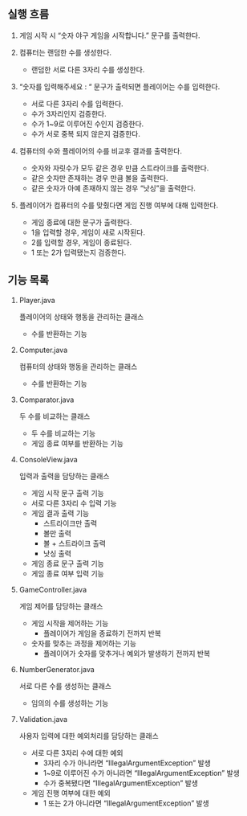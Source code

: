 ## 실행 흐름

1. 게임 시작 시 “숫자 야구 게임을 시작합니다.” 문구를 출력한다.


2. 컴퓨터는 랜덤한 수를 생성한다.
   - 랜덤한 서로 다른 3자리 수를 생성한다.


3. “숫자를 입력해주세요 : “ 문구가 출력되면 플레이어는 수를 입력한다.
   - 서로 다른 3자리 수를 입력한다.
   - 수가 3자리인지 검증한다.
   - 수가 1~9로 이루어진 수인지 검증한다.
   - 수가 서로 중복 되지 않은지 검증한다.

4. 컴퓨터의 수와 플레이어의 수를 비교후 결과를 출력한다.
   - 숫자와 자릿수가 모두 같은 경우 만큼 스트라이크를 출력한다.
   - 같은 숫자만 존재하는 경우 만큼 볼을 출력한다.
   - 같은 숫자가 아예 존재하지 않는 경우 “낫싱”을 출력한다.


5. 플레이어가 컴퓨터의 수를 맞췄다면 게임 진행 여부에 대해 입력한다.
   - 게임 종료에 대한 문구가 출력한다.
   - 1을 입력할 경우, 게임이 새로 시작된다.
   - 2를 입력할 경우, 게임이 종료된다.
   - 1 또는 2가 입력됐는지 검증한다.

## 기능 목록

1. Player.java

   플레이어의 상태와 행동을 관리하는 클래스

    - 수를 반환하는 기능


2. Computer.java

   컴퓨터의 상태와 행동을 관리하는 클래스

    - 수를 반환하는 기능


3. Comparator.java

   두 수를 비교하는 클래스

   - 두 수를 비교하는 기능
   - 게임 종료 여부를 반환하는 기능


4. ConsoleView.java

   입력과 출력을 담당하는 클래스

   - 게임 시작 문구 출력 기능
   - 서로 다른 3자리 수 입력 기능
   - 게임 결과 출력 기능
      - 스트라이크만 출력
      - 볼만 출력
      - 볼 + 스트라이크 출력
      - 낫싱 출력
   - 게임 종료 문구 출력 기능
   - 게임 종료 여부 입력 기능


5. GameController.java

   게임 제어를 담당하는 클래스

   - 게임 시작을 제어하는 기능
      - 플레이어가 게임을 종료하기 전까지 반복
   - 숫자를 맞추는 과정을 제어하는 기능
      - 플레이어가 숫자를 맞추거나 예외가 발생하기 전까지 반복


6. NumberGenerator.java

   서로 다른 수를 생성하는 클래스

    - 임의의 수를 생성하는 기능


7. Validation.java

   사용자 입력에 대한 예외처리를 담당하는 클래스

    - 서로 다른 3자리 수에 대한 예외
        - 3자리 수가 아니라면 “IllegalArgumentException” 발생
        - 1~9로 이루어진 수가 아니라면 “IllegalArgumentException” 발생
        - 수가 중복됐다면 “IllegalArgumentException” 발생
    - 게임 진행 여부에 대한 예외
        - 1 또는 2가 아니라면 “IllegalArgumentException” 발생